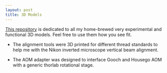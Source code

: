 ```yaml
---
layout: post
title: 3D Models
---
```

[This repository](https://github.com/fathi0amir/3D-Models) is dedicated to all my home-brewed very experimental and functional 3D models. Feel free to use
them how you see fit. 

- The alignment tools were 3D printed for different thread standards to help me with the Nikon inverted microscope 
vertical beam alignment. 

- The AOM adapter was designed to interface Gooch and Housego AOM with a generic 
thorlab rotational stage. 
